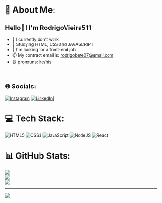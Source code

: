 # 💫 About Me:
##  Hello👋! I'm RodrigoVieira511
- 🔭 I currently don't work
- 🌱 Studying HTML, CSS and JAVASCRIPT
- 👯 I'm looking for a front-end job
- 📫 My contract email is: rodrigobete07@gmail.com
- 😄 pronouns: he/his
<br>


## 🌐 Socials:
[![Instagram](https://img.shields.io/badge/Instagram-%23E4405F.svg?logo=Instagram&logoColor=white)](https://www.instagram.com/rodrigo07744/?igsh=dmlwNXlnY3kzMDM3) [![LinkedIn](ttps://img.shields.io/badge/LinkedIn-0077B5?style=for-the-badge&logo=linkedin&logoColor=white)](https://www.linkedin.com/in/rodrigo-vieira-da-silva-86a890330/)]

# 💻 Tech Stack:
![HTML5](https://img.shields.io/badge/html5-%23E34F26.svg?style=for-the-badge&logo=html5&logoColor=white) ![CSS3](https://img.shields.io/badge/css3-%231572B6.svg?style=for-the-badge&logo=css3&logoColor=white) ![JavaScript](https://img.shields.io/badge/javascript-%23323330.svg?style=for-the-badge&logo=javascript&logoColor=%23F7DF1E) ![NodeJS](https://img.shields.io/badge/node.js-6DA55F?style=for-the-badge&logo=node.js&logoColor=white) ![React](https://img.shields.io/badge/react-%2320232a.svg?style=for-the-badge&logo=react&logoColor=%2361DAFB)
# 📊 GitHub Stats:
![](https://github-readme-stats.vercel.app/api?username=RodrigoVieira511&theme=github_dark_dimmed&hide_border=false&include_all_commits=false&count_private=false)<br/>
![](https://github-readme-streak-stats.herokuapp.com/?user=RodrigoVieira511&theme=github_dark_dimmed&hide_border=false)<br/>
![](https://github-readme-stats.vercel.app/api/top-langs/?username=RodrigoVieira511&theme=github_dark_dimmed&hide_border=false&include_all_commits=false&count_private=false&layout=compact)

---
[![](https://visitcount.itsvg.in/api?id=RodrigoVieira511&icon=0&color=0)](https://visitcount.itsvg.in)

<!-- Proudly created with GPRM ( https://gprm.itsvg.in ) -->
